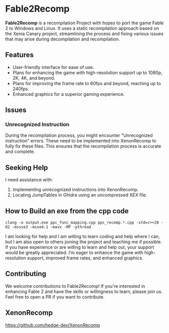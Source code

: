# Fable2Recomp

**Fable2Recomp** is a recompilation Project with hopes to port the game Fable 2 to Windows and Linux. It uses a static recompilation approach based on the Xenia Canary project, streamlining the process and fixing various issues that may arise during decompilation and recompilation.

## Features
- User-friendly interface for ease of use.
- Plans for enhancing the game with high-resolution support up to 1080p, 2K, 4K, and beyond.
- Plans for improving the frame rate to 60fps and beyond, reaching up to 240fps.
- Enhanced graphics for a superior gaming experience.

## Issues

### Unrecognized Instruction
During the recompilation process, you might encounter "Unrecognized instruction" errors. These need to be implemented into XenonRecomp to fully fix these files. This ensures that the recompilation process is accurate and complete.

## Seeking Help
I need assistance with:
1. Implementing unrecognized instructions into XenonRecomp.
2. Locating JumpTables in Ghidra using an uncompressed XEX file.

## How to Build an exe from the cpp code
```
clang -o output.exe ppc_func_mapping.cpp ppc_recomp.*.cpp -std=c++20 -O2 -mssse3 -msse4.1 -mavx -MP -pthread
```

I am looking for help and I am willing to learn coding and help where I can, but I am also open to others joining the project and teaching me if possible. If you have experience or are willing to learn and help out, your support would be greatly appreciated. I’m eager to enhance the game with high-resolution support, improved frame rates, and enhanced graphics.

## Contributing
We welcome contributions to Fable2Recomp! If you're interested in enhancing Fable 2 and have the skills or willingness to learn, please join us. Feel free to open a PR if you want to contribute.

## XenonRecomp
https://github.com/hedge-dev/XenonRecomp
